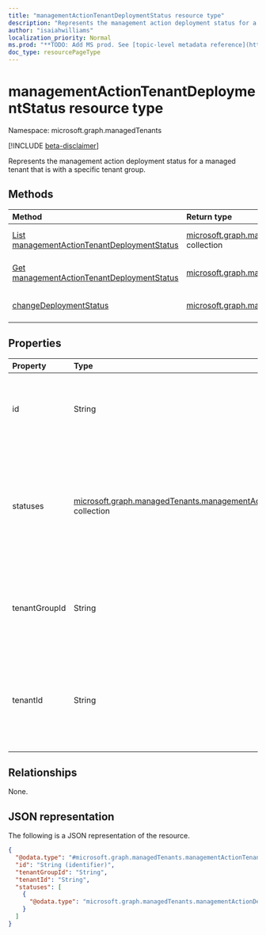 ```yaml
---
title: "managementActionTenantDeploymentStatus resource type"
description: "Represents the management action deployment status for a managed tenant that is with a specific tenant group."
author: "isaiahwilliams"
localization_priority: Normal
ms.prod: "**TODO: Add MS prod. See [topic-level metadata reference](https://msgo.azurewebsites.net/add/document/guidelines/metadata.html#topic-level-metadata)**"
doc_type: resourcePageType
---
```


# managementActionTenantDeploymentStatus resource type

Namespace: microsoft.graph.managedTenants

[!INCLUDE [beta-disclaimer](../../includes/beta-disclaimer.md)]

Represents the management action deployment status for a managed tenant that is with a specific tenant group.

## Methods
|Method|Return type|Description|
|:---|:---|:---|
|[List managementActionTenantDeploymentStatus](../api/managedtenants-managementactiontenantdeploymentstatus-list.md)|[microsoft.graph.managedTenants.managementActionTenantDeploymentStatus](../resources/managedtenants-managementactiontenantdeploymentstatus.md) collection|Get a list of the [managementActionTenantDeploymentStatus](../resources/managedtenants-managementactiontenantdeploymentstatus.md) objects and their properties.|
|[Get managementActionTenantDeploymentStatus](../api/managedtenants-managementactiontenantdeploymentstatus-get.md)|[microsoft.graph.managedTenants.managementActionTenantDeploymentStatus](../resources/managedtenants-managementactiontenantdeploymentstatus.md)|Read the properties and relationships of a [managementActionTenantDeploymentStatus](../resources/managedtenants-managementactiontenantdeploymentstatus.md) object.|
|[changeDeploymentStatus](../api/managedtenants-managementactiontenantdeploymentstatus-changedeploymentstatus.md)|[microsoft.graph.managedTenants.managementActionDeploymentStatus](../resources/managedtenants-managementactiondeploymentstatus.md)|Changes the status of a [managementActionTenantDeploymentStatus](../resources/managedtenants-managementactiontenantdeploymentstatus.md) for a managed tenant.|

## Properties

|Property|Type|Description|
|:---|:---|:---|
|id|String|The unique identifier of the management action tenant deployment status.|
|statuses|[microsoft.graph.managedTenants.managementActionDeploymentStatus](../resources/managedtenants-managementactiondeploymentstatus.md) collection|A collection of management action deployment status associated with the management action tenant deployment status.|
|tenantGroupId|String|The tenant group identifier of the management action tenant deployment status.|
|tenantId|String|The Azure Active Directory tenant identifier of the management action tenant deployment status.|

## Relationships

None.

## JSON representation

The following is a JSON representation of the resource.
<!-- {
  "blockType": "resource",
  "keyProperty": "id",
  "@odata.type": "microsoft.graph.managedTenants.managementActionTenantDeploymentStatus",
  "baseType": "microsoft.graph.entity",
  "openType": true
}
-->
``` json
{
  "@odata.type": "#microsoft.graph.managedTenants.managementActionTenantDeploymentStatus",
  "id": "String (identifier)",
  "tenantGroupId": "String",
  "tenantId": "String",
  "statuses": [
    {
      "@odata.type": "microsoft.graph.managedTenants.managementActionDeploymentStatus"
    }
  ]
}
```
